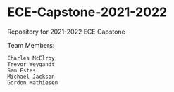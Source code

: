 # ECE-Capstone-2021-2022
Repository for 2021-2022 ECE Capstone

Team Members:
``` 
Charles McElroy
Trevor Weygandt
Sam Estes
Michael Jackson
Gordon Mathiesen
```
